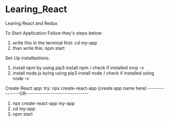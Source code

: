 # Learing_React
Learing React and Redux

To Start Application Follow they's steps below:
1. write this in the terminal first: cd my-app
2. than write this: npm start

Set-Up installastions:
1. install npm by using pip3 install npm   / check if installed nmp -v
2. install node.js bying using pip3 install node / check if installed using node -v

Create React app:
try: npx create-react-app (create app name here)
---------------OR-------------------------------
1. npx create-react-app my-app
2. cd my-app
3. npm start
